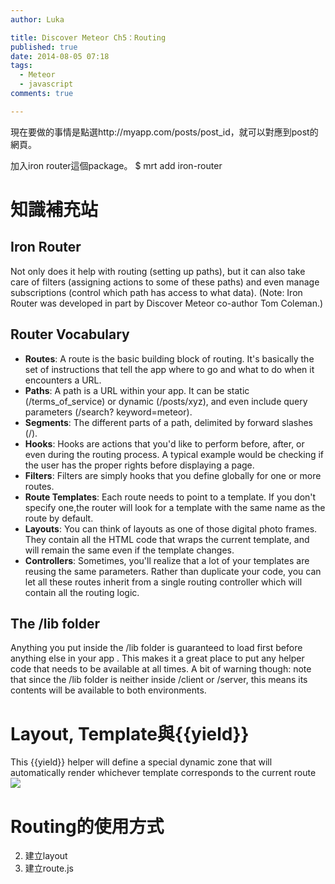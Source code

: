 ```yaml
---
author: Luka

title: Discover Meteor Ch5：Routing
published: true
date: 2014-08-05 07:18
tags:
  - Meteor
  - javascript
comments: true

---
```

現在要做的事情是點選http://myapp.com/posts/post_id，就可以對應到post的網頁。


加入iron router這個package。
$ mrt add iron-router

# 知識補充站

## Iron Router
Not only does it help with routing (setting up paths), but it can also take care of filters (assigning actions to some of these paths) and even manage subscriptions (control which path has access to what data). (Note: Iron Router was developed in part by Discover Meteor co-author Tom Coleman.)

## Router Vocabulary

- **Routes**: A route is the basic building block of routing. It's basically the set of instructions that tell the app where to go and what to do when it encounters a URL.
- **Paths**: A path is a URL within your app. It can be static (/terms_of_service) or dynamic (/posts/xyz), and even include query parameters (/search? keyword=meteor).
- **Segments**: The different parts of a path, delimited by forward slashes (/).
- **Hooks**: Hooks are actions that you'd like to perform before, after, or even during the routing process. A typical example would be checking if the user has the proper rights before displaying a page.
- **Filters**: Filters are simply hooks that you define globally for one or more routes.
- **Route Templates**: Each route needs to point to a template. If you don't specify one,the router will look for a template with the same name as the route by default.
- **Layouts**: You can think of layouts as one of those digital photo frames. They contain all the HTML code that wraps the current template, and will remain the same even if the template changes.
- **Controllers**: Sometimes, you'll realize that a lot of your templates are reusing the same parameters. Rather than duplicate your code, you can let all these routes inherit from a single routing controller which will contain all the routing logic.

## The /lib folder
Anything you put inside the /lib folder is guaranteed to load first before anything else in your app . This makes it a great place to put any helper code that needs to be available at all times.
A bit of warning though: note that since the /lib folder is neither inside /client or /server, this means its contents will be available to both environments.

# Layout, Template與{{yield}}
This {{yield}} helper will define a special dynamic zone that will automatically render whichever template corresponds to the current route
![](https://lh5.googleusercontent.com/fF4eK0g64rmCDr44cdBam6d--3ldM46wZK0Oalhftws=w1192-h986-no)

# Routing的使用方式

2. 建立layout
3. 建立route.js